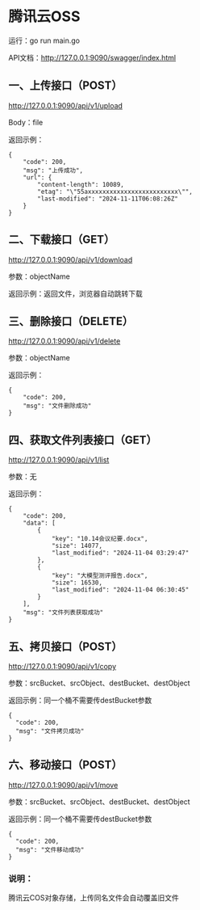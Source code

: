 # 腾讯云OSS
运行：go run main.go

API文档：http://127.0.0.1:9090/swagger/index.html

## 一、上传接口（POST）
http://127.0.0.1:9090/api/v1/upload

Body：file

返回示例：
```
{
    "code": 200,
    "msg": "上传成功",
    "url": {
        "content-length": 10089,
        "etag": "\"55axxxxxxxxxxxxxxxxxxxxxxxxx\"",
        "last-modified": "2024-11-11T06:08:26Z"
    }
}
```

## 二、下载接口（GET）
http://127.0.0.1:9090/api/v1/download

参数：objectName

返回示例：返回文件，浏览器自动跳转下载

## 三、删除接口（DELETE）
http://127.0.0.1:9090/api/v1/delete

参数：objectName

返回示例：
```
{
    "code": 200,
    "msg": "文件删除成功"
}
```

## 四、获取文件列表接口（GET）
http://127.0.0.1:9090/api/v1/list

参数：无

返回示例：
```
{
    "code": 200,
    "data": [
        {
            "key": "10.14会议纪要.docx",
            "size": 14077,
            "last_modified": "2024-11-04 03:29:47"
        },
        {
            "key": "大模型测评报告.docx",
            "size": 16530,
            "last_modified": "2024-11-04 06:30:45"
        }
    ],
    "msg": "文件列表获取成功"
}
```

## 五、拷贝接口（POST）
http://127.0.0.1:9090/api/v1/copy

参数：srcBucket、srcObject、destBucket、destObject

返回示例：同一个桶不需要传destBucket参数
```
{
  "code": 200,
  "msg": "文件拷贝成功"
}
```

## 六、移动接口（POST）
http://127.0.0.1:9090/api/v1/move

参数：srcBucket、srcObject、destBucket、destObject

返回示例：同一个桶不需要传destBucket参数
```
{
  "code": 200,
  "msg": "文件移动成功"
}
```

### 说明：
腾讯云COS对象存储，上传同名文件会自动覆盖旧文件
